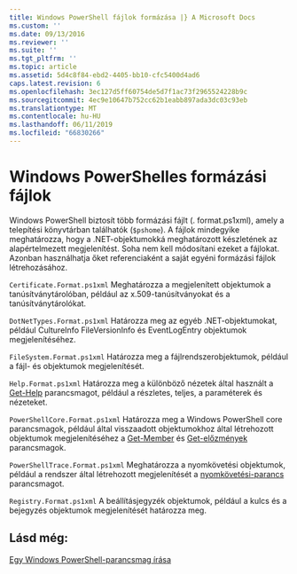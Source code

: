```yaml
---
title: Windows PowerShell fájlok formázása |} A Microsoft Docs
ms.custom: ''
ms.date: 09/13/2016
ms.reviewer: ''
ms.suite: ''
ms.tgt_pltfrm: ''
ms.topic: article
ms.assetid: 5d4c8f84-ebd2-4405-bb10-cfc5400d4ad6
caps.latest.revision: 6
ms.openlocfilehash: 3ec127d5ff60754de5d7f1ac73f2965524228b9c
ms.sourcegitcommit: 4ec9e10647b752cc62b1eabb897ada3dc03c93eb
ms.translationtype: MT
ms.contentlocale: hu-HU
ms.lasthandoff: 06/11/2019
ms.locfileid: "66830266"
---
```

# <a name="windows-powershell-formatting-files"></a>Windows PowerShelles formázási fájlok

Windows PowerShell biztosít több formázási fájlt (. format.ps1xml), amely a telepítési könyvtárban találhatók (`$pshome`). A fájlok mindegyike meghatározza, hogy a .NET-objektumokká meghatározott készletének az alapértelmezett megjelenítést. Soha nem kell módosítani ezeket a fájlokat. Azonban használhatja őket referenciaként a saját egyéni formázási fájlok létrehozásához.

`Certificate.Format.ps1xml` Meghatározza a megjelenített objektumok a tanúsítványtárolóban, például az x.509-tanúsítványokat és a tanúsítványtárolókat.

`DotNetTypes.Format.ps1xml` Határozza meg az egyéb .NET-objektumokat, például CultureInfo FileVersionInfo és EventLogEntry objektumok megjelenítéséhez.

`FileSystem.Format.ps1xml` Határozza meg a fájlrendszerobjektumok, például a fájl- és objektumok megjelenítését.

`Help.Format.ps1xml` Határozza meg a különböző nézetek által használt a [Get-Help](/powershell/module/Microsoft.PowerShell.Core/Get-Help) parancsmagot, például a részletes, teljes, a paraméterek és nézeteket.

`PowerShellCore.Format.ps1xml` Határozza meg a Windows PowerShell core parancsmagok, például által visszaadott objektumokhoz által létrehozott objektumok megjelenítéséhez a [Get-Member](/powershell/module/Microsoft.PowerShell.Utility/Get-Member) és [Get-előzmények](/powershell/module/Microsoft.PowerShell.Core/Get-History) parancsmagok.

`PowerShellTrace.Format.ps1xml` Meghatározza a nyomkövetési objektumok, például a rendszer által létrehozott megjelenítését a [nyomkövetési-parancs](/powershell/module/Microsoft.PowerShell.Utility/Trace-Command) parancsmagot.

`Registry.Format.ps1xml` A beállításjegyzék objektumok, például a kulcs és a bejegyzés objektumok megjelenítését határozza meg.

## <a name="see-also"></a>Lásd még:

[Egy Windows PowerShell-parancsmag írása](../cmdlet/writing-a-windows-powershell-cmdlet.md)
